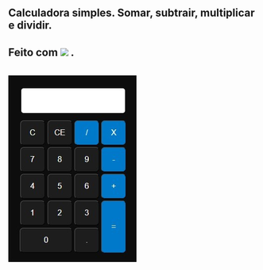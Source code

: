 ## Calculadora simples. Somar, subtrair, multiplicar e dividir.
## Feito com  <img src="https://img.shields.io/badge/JavaScript-F7DF1E?style=for-the-badge&logo=javascript&logoColor=black"></img> .
<br>
<img src="calculadora.jpg"></img> 


